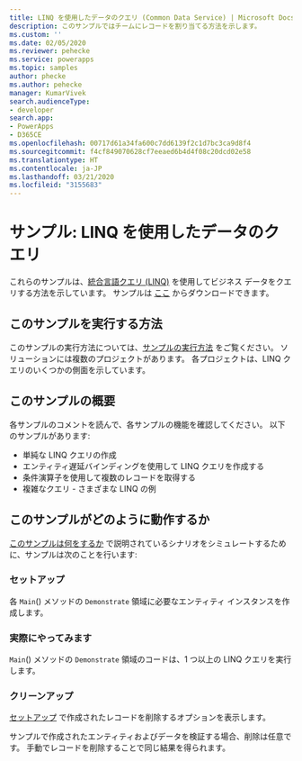 ```yaml
---
title: LINQ を使用したデータのクエリ (Common Data Service) | Microsoft Docs
description: このサンプルではチームにレコードを割り当てる方法を示します。
ms.custom: ''
ms.date: 02/05/2020
ms.reviewer: pehecke
ms.service: powerapps
ms.topic: samples
author: phecke
ms.author: pehecke
manager: KumarVivek
search.audienceType:
- developer
search.app:
- PowerApps
- D365CE
ms.openlocfilehash: 00717d61a34fa600c7dd6139f2c1d7bc3ca9d8f4
ms.sourcegitcommit: f4cf849070628cf7eeaed6b4d4f08c20dcd02e58
ms.translationtype: HT
ms.contentlocale: ja-JP
ms.lasthandoff: 03/21/2020
ms.locfileid: "3155683"
---
```

# <a name="sample-query-data-using-linq"></a>サンプル: LINQ を使用したデータのクエリ

これらのサンプルは、[統合言語クエリ (LINQ)](https://docs.microsoft.com/dotnet/csharp/programming-guide/concepts/linq/introduction-to-linq-queries) を使用してビジネス データをクエリする方法を示しています。 サンプルは [ここ](https://github.com/microsoft/PowerApps-Samples/tree/master/cds/orgsvc/C%23/QueriesUsingLINQ) からダウンロードできます。 

## <a name="how-to-run-this-sample"></a>このサンプルを実行する方法

このサンプルの実行方法については、[サンプルの実行方法](https://github.com/microsoft/PowerApps-Samples/blob/master/cds/README.md) をご覧ください。 ソリューションには複数のプロジェクトがあります。 各プロジェクトは、LINQ クエリのいくつかの側面を示しています。

## <a name="what-this-sample-does"></a>このサンプルの概要

各サンプルのコメントを読んで、各サンプルの機能を確認してください。 以下のサンプルがあります:
* 単純な LINQ クエリの作成
* エンティティ遅延バインディングを使用して LINQ クエリを作成する
* 条件演算子を使用して複数のレコードを取得する
* 複雑なクエリ - さまざまな LINQ の例

## <a name="how-this-sample-works"></a>このサンプルがどのように動作するか

[このサンプルは何をするか](#what-this-sample-does) で説明されているシナリオをシミュレートするために、サンプルは次のことを行います:

### <a name="setup"></a>セットアップ

各 `Main`() メソッドの `Demonstrate` 領域に必要なエンティティ インスタンスを作成します。

### <a name="demonstrate"></a>実際にやってみます

`Main`() メソッドの `Demonstrate` 領域のコードは、1 つ以上の LINQ クエリを実行します。

### <a name="clean-up"></a>クリーンアップ

[セットアップ](#setup) で作成されたレコードを削除するオプションを表示します。

サンプルで作成されたエンティティおよびデータを検証する場合、削除は任意です。 手動でレコードを削除することで同じ結果を得られます。
